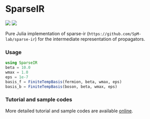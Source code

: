 # SparseIR

[![](https://img.shields.io/badge/docs-stable-blue.svg)](https://spm-lab.github.io/SparseIR.jl/stable/)
[![](https://img.shields.io/badge/docs-latest-blue.svg)](https://spm-lab.github.io/SparseIR.jl/dev/)


Pure Julia implementation of sparse-ir (`https://github.com/SpM-lab/sparse-ir`) for the intermediate representation of propagators.


### Usage

```Julia
using SparseIR
beta = 10.0
wmax = 1.0
eps = 1e-7
basis_f = FiniteTempBasis(fermion, beta, wmax, eps)
basis_b = FiniteTempBasis(boson, beta, wmax, eps)
```

### Tutorial and sample codes
More detailed tutorial and sample codes are available [online](https://spm-lab.github.io/sparse-ir-tutorial/).
